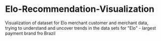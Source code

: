 # Elo-Recommendation-Visualization
Visualization of dataset for Elo merchant customer and merchant data, trying to understand and uncover trends in the data sets for "Elo" - largest payment brand fro Brazil
